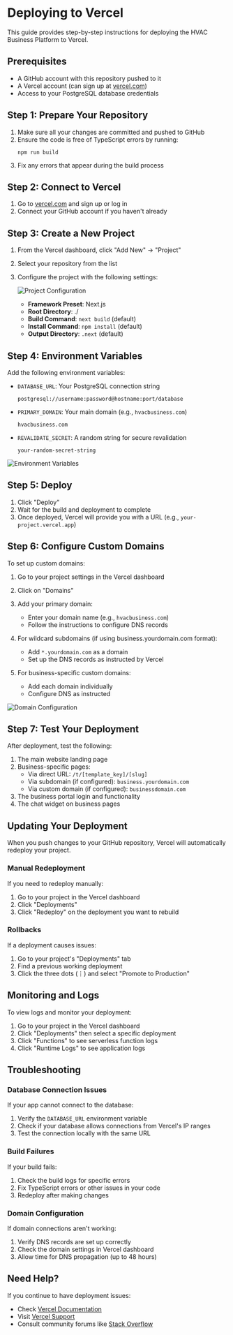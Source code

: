 # Deploying to Vercel

This guide provides step-by-step instructions for deploying the HVAC Business Platform to Vercel.

## Prerequisites

- A GitHub account with this repository pushed to it
- A Vercel account (can sign up at [vercel.com](https://vercel.com))
- Access to your PostgreSQL database credentials

## Step 1: Prepare Your Repository

1. Make sure all your changes are committed and pushed to GitHub
2. Ensure the code is free of TypeScript errors by running:
   ```
   npm run build
   ```
3. Fix any errors that appear during the build process

## Step 2: Connect to Vercel

1. Go to [vercel.com](https://vercel.com) and sign up or log in
2. Connect your GitHub account if you haven't already

## Step 3: Create a New Project

1. From the Vercel dashboard, click "Add New" → "Project"
2. Select your repository from the list
3. Configure the project with the following settings:

   ![Project Configuration](https://i.imgur.com/example-config.png)

   - **Framework Preset**: Next.js
   - **Root Directory**: ./
   - **Build Command**: `next build` (default)
   - **Install Command**: `npm install` (default)
   - **Output Directory**: `.next` (default)

## Step 4: Environment Variables

Add the following environment variables:

- `DATABASE_URL`: Your PostgreSQL connection string
  ```
  postgresql://username:password@hostname:port/database
  ```

- `PRIMARY_DOMAIN`: Your main domain (e.g., `hvacbusiness.com`)
  ```
  hvacbusiness.com
  ```

- `REVALIDATE_SECRET`: A random string for secure revalidation
  ```
  your-random-secret-string
  ```

![Environment Variables](https://i.imgur.com/example-env-vars.png)

## Step 5: Deploy

1. Click "Deploy"
2. Wait for the build and deployment to complete
3. Once deployed, Vercel will provide you with a URL (e.g., `your-project.vercel.app`)

## Step 6: Configure Custom Domains

To set up custom domains:

1. Go to your project settings in the Vercel dashboard
2. Click on "Domains"
3. Add your primary domain:
   - Enter your domain name (e.g., `hvacbusiness.com`)
   - Follow the instructions to configure DNS records

4. For wildcard subdomains (if using business.yourdomain.com format):
   - Add `*.yourdomain.com` as a domain
   - Set up the DNS records as instructed by Vercel

5. For business-specific custom domains:
   - Add each domain individually
   - Configure DNS as instructed

![Domain Configuration](https://i.imgur.com/example-domain-config.png)

## Step 7: Test Your Deployment

After deployment, test the following:

1. The main website landing page
2. Business-specific pages:
   - Via direct URL: `/t/[template_key]/[slug]`
   - Via subdomain (if configured): `business.yourdomain.com`
   - Via custom domain (if configured): `businessdomain.com`
3. The business portal login and functionality
4. The chat widget on business pages

## Updating Your Deployment

When you push changes to your GitHub repository, Vercel will automatically redeploy your project.

### Manual Redeployment

If you need to redeploy manually:

1. Go to your project in the Vercel dashboard
2. Click "Deployments"
3. Click "Redeploy" on the deployment you want to rebuild

### Rollbacks

If a deployment causes issues:

1. Go to your project's "Deployments" tab
2. Find a previous working deployment
3. Click the three dots (⋮) and select "Promote to Production"

## Monitoring and Logs

To view logs and monitor your deployment:

1. Go to your project in the Vercel dashboard
2. Click "Deployments" then select a specific deployment
3. Click "Functions" to see serverless function logs
4. Click "Runtime Logs" to see application logs

## Troubleshooting

### Database Connection Issues

If your app cannot connect to the database:

1. Verify the `DATABASE_URL` environment variable
2. Check if your database allows connections from Vercel's IP ranges
3. Test the connection locally with the same URL

### Build Failures

If your build fails:

1. Check the build logs for specific errors
2. Fix TypeScript errors or other issues in your code
3. Redeploy after making changes

### Domain Configuration

If domain connections aren't working:

1. Verify DNS records are set up correctly
2. Check the domain settings in Vercel dashboard
3. Allow time for DNS propagation (up to 48 hours)

## Need Help?

If you continue to have deployment issues:

- Check [Vercel Documentation](https://vercel.com/docs)
- Visit [Vercel Support](https://vercel.com/support)
- Consult community forums like [Stack Overflow](https://stackoverflow.com/questions/tagged/vercel)
